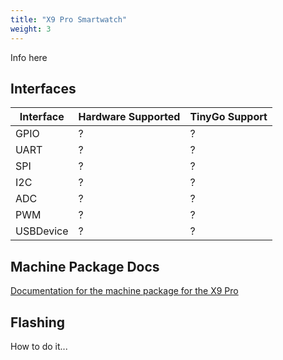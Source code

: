 ```yaml
---
title: "X9 Pro Smartwatch"
weight: 3
---
```


Info here

## Interfaces

| Interface | Hardware Supported | TinyGo Support |
| --------- | ------------- | ----- |
| GPIO      | ?   | ?   |
| UART      | ?   | ?   |
| SPI       | ?   | ?   |
| I2C       | ?   | ?   |
| ADC       | ?   | ?   |
| PWM       | ?   | ?   |
| USBDevice | ?   | ?   |

## Machine Package Docs

[Documentation for the machine package for the X9 Pro](../machine/x9pro)

## Flashing

How to do it...
